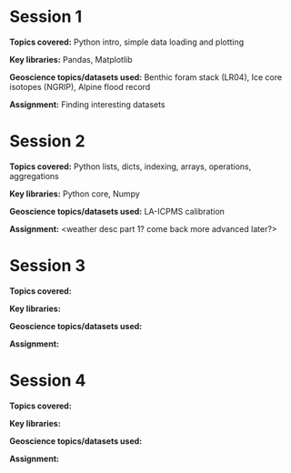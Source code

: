 # Session 1
**Topics covered:** Python intro, simple data loading and plotting

**Key libraries:** Pandas, Matplotlib

**Geoscience topics/datasets used:** Benthic foram stack (LR04), Ice core isotopes (NGRIP), Alpine flood record

**Assignment:** Finding interesting datasets

# Session 2
**Topics covered:** Python lists, dicts, indexing, arrays, operations, aggregations

**Key libraries:** Python core, Numpy

**Geoscience topics/datasets used:** LA-ICPMS calibration

**Assignment:** <weather desc part 1? come back more advanced later?>

# Session 3
**Topics covered:**

**Key libraries:**

**Geoscience topics/datasets used:**

**Assignment:**

# Session 4
**Topics covered:**

**Key libraries:**

**Geoscience topics/datasets used:**

**Assignment:**
